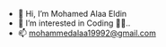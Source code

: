 - 👋 Hi, I’m Mohamed Alaa Eldin
- 👀 I’m interested in Coding 👨‍💻..
- 📫 mohammedalaa19992@gmail.com


<!---
moha1999s/moha1999s is a ✨ special ✨ repository because its `README.md` (this file) appears on your GitHub profile.
You can click the Preview link to take a look at your changes.
--->
